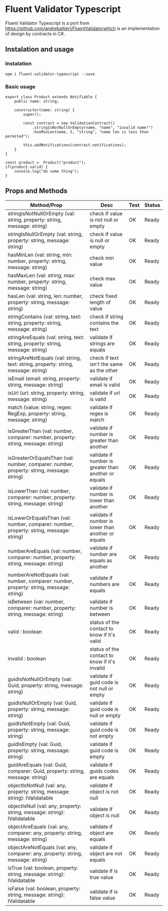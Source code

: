 # Fluent Validator Typescript

Fluent Validator Typescript is a port from https://github.com/andrebaltieri/FluentValidatorwhich is an implementation of design by contracts in C#.


## Instalation and usage
### Instalation

```
npm i fluent-validator-typescript --save
```

### Basic usage

```
export class Product extends Notifiable {    
    public name: string;
    
    constructor(name: string) {
        super();

        const contract = new ValidationContract()
            .stringIsNotNullOrEmpty(name, "name", "invalid name!")
            .hasMinLen(name, 5, "string", "name len is less than permited");
        
        this.addNotifications(contract.notifications);
    }
}

const product =  Product("product");
if(product.valid) {
    console.log("do some thing");
}

```

## Props and Methods

| Method/Prop | Desc | Test | Status |
|---|---|---|---|
| stringIsNotNullOrEmpty (val: string, property: string, message: string) | check if value is not null or empty | OK | Ready |
| stringIsNullOrEmpty (val: string, property: string, message: string) |  check if value is null or empty | OK |  Ready |
| hasMinLen (val: string, min: number, property: string, message: string) |  check min value | OK | Ready  |
| hasMaxLen (val: string, max: number, property: string, message: string) |  check max value | OK | Ready  |
| hasLen (val: string, len: number, property: string, message: string) |  check fixed length of value | OK | Ready  |
| stringContains (val: string, text: string, property: string, message: string) |  check if string contains the text | OK | Ready  |
| stringAreEquals (val: string, text: string, property: string, message: string) |  validate if strings are equals  | OK | Ready  |
| stringAreNotEquals (val: string, text: string, property: string, message: string) | check if text isn't the same as the other | OK | Ready  |
| isEmail (email: string, property: string, message: string) | validate if email is valid | OK | Ready  |
| isUrl (url: string, property: string, message: string) | validate if url is valid | OK | Ready  |
| match (value: string, regex: RegExp, property: string, message: string) | validate if regex is match | OK | Ready  |
| isGreaterThan (val: number, comparer: number, property: string, message: string) | validate if number is greater than another | OK | Ready  |
| isGreaterOrEqualsThan (val: number, comparer: number, property: string, message: string) | validate if number is greater than another or equals | OK | Ready  |
| isLowerThan (val: number, comparer: number, property: string, message: string) |  validate if number is lower than another | OK | Ready  |
| isLowerOrEqualsThan (val: number, comparer: number, property: string, message: string) |  validate if number is lower than another or equals | OK | Ready  |
| numberAreEquals (val: number, comparer: number, property: string, message: string) |  validate if number are equals as another | OK | Ready  |
| numberAreNotEquals (val: number, comparer: number, property: string, message: string) | validate if numbers are equals | OK | Ready  |
| isBetween (val: number, comparer: number, property: string, message: string) |  validate if number is between | OK | Ready  |
| valid : boolean | status of the contact to know if it's valid | OK | Ready  |
| invalid : boolean | status of the contact to know if it's invalid | OK | Ready  |
| guidIsNotNullOrEmpty (val: Guid, property: string, message: string) | validate if guid code is not null or empty | OK | Ready  |
| guidIsNullOrEmpty (val: Guid, property: string, message: string) | validate if guid code is null or empty | OK | Ready  |
| guidIsNotEmpty (val: Guid, property: string, message: string) | validate if guid code is not empty | OK | Ready  |
| guidIsEmpty (val: Guid, property: string, message: string) | validate if guid code is empty | OK | Ready  |
| guidAreEquals (val: Guid, comparer: Guid, property: string, message: string) | validate if guids codes are equals  | OK | Ready  |
| objectIsNotNull (val: any, property: string, message: string): IValidatable | validate if object is not null  | OK | Ready  |
| objectIsNull (val: any, property: string, message: string): IValidatable | validate if object is null  | OK | Ready  |
| objectAreEquals (val: any, comparer: any, property: string, message: string) | validate if object are equals  | OK | Ready  |
| objectAreNotEquals (val: any, comparer: any, property: string, message: string) | validate if object are not equals  | OK | Ready  |
| isTrue (val: boolean, property: string, message: string): IValidatable | validate if is true value  | OK | Ready  |
| isFalse (val: boolean, property: string, message: string): IValidatable | validate if is false value  | OK | Ready  |
